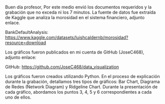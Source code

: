 Buen día profesor, 
Por este medio envió los documentos requeridos y la grabación que no exceda ni los 7 minutos.  La fuente de datos fue extraída de  Kaggle que analiza la morosidad en el sistema financiero, adjunto enlace.

BankDefaultAnalysis: https://www.kaggle.com/datasets/luishcaldernb/morosidad?resource=download

Los gráficos fueron publicados en mi cuenta de GitHub (JoseC468), adjunto enlace:

GitHub: https://github.com/JoseC468/data_visualization

Los gráficos fueron creados utilizando Python. En el proceso de explicación durante la grabación, detallamos tres tipos de gráficos: Bar Chart, Diagrama de Redes (Network Diagram) y Ridgeline Chart. Durante la presentación de cada gráfico, abordamos los puntos 3, 4, 5 y 6 correspondientes a cada uno de ellos.
